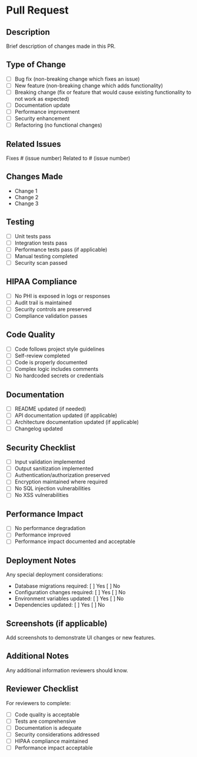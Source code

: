 # Pull Request

## Description
Brief description of changes made in this PR.

## Type of Change
- [ ] Bug fix (non-breaking change which fixes an issue)
- [ ] New feature (non-breaking change which adds functionality)
- [ ] Breaking change (fix or feature that would cause existing functionality to not work as expected)
- [ ] Documentation update
- [ ] Performance improvement
- [ ] Security enhancement
- [ ] Refactoring (no functional changes)

## Related Issues
Fixes # (issue number)
Related to # (issue number)

## Changes Made
- Change 1
- Change 2
- Change 3

## Testing
- [ ] Unit tests pass
- [ ] Integration tests pass
- [ ] Performance tests pass (if applicable)
- [ ] Manual testing completed
- [ ] Security scan passed

## HIPAA Compliance
- [ ] No PHI is exposed in logs or responses
- [ ] Audit trail is maintained
- [ ] Security controls are preserved
- [ ] Compliance validation passes

## Code Quality
- [ ] Code follows project style guidelines
- [ ] Self-review completed
- [ ] Code is properly documented
- [ ] Complex logic includes comments
- [ ] No hardcoded secrets or credentials

## Documentation
- [ ] README updated (if needed)
- [ ] API documentation updated (if applicable)
- [ ] Architecture documentation updated (if applicable)
- [ ] Changelog updated

## Security Checklist
- [ ] Input validation implemented
- [ ] Output sanitization implemented
- [ ] Authentication/authorization preserved
- [ ] Encryption maintained where required
- [ ] No SQL injection vulnerabilities
- [ ] No XSS vulnerabilities

## Performance Impact
- [ ] No performance degradation
- [ ] Performance improved
- [ ] Performance impact documented and acceptable

## Deployment Notes
Any special deployment considerations:
- Database migrations required: [ ] Yes [ ] No
- Configuration changes required: [ ] Yes [ ] No
- Environment variables updated: [ ] Yes [ ] No
- Dependencies updated: [ ] Yes [ ] No

## Screenshots (if applicable)
Add screenshots to demonstrate UI changes or new features.

## Additional Notes
Any additional information reviewers should know.

## Reviewer Checklist
For reviewers to complete:
- [ ] Code quality is acceptable
- [ ] Tests are comprehensive
- [ ] Documentation is adequate
- [ ] Security considerations addressed
- [ ] HIPAA compliance maintained
- [ ] Performance impact acceptable